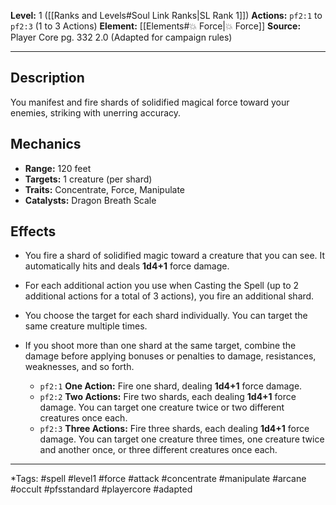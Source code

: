 **Level:** 1 ([[Ranks and Levels#Soul Link Ranks|SL Rank 1]])
**Actions:** `pf2:1` to `pf2:3` (1 to 3 Actions)
**Element:** [[Elements#💥 Force|💥 Force]]
**Source:** Player Core pg. 332 2.0 (Adapted for campaign rules)

---

## Description

You manifest and fire shards of solidified magical force toward your enemies, striking with unerring accuracy.

## Mechanics

-   **Range:** 120 feet
-   **Targets:** 1 creature (per shard)
-   **Traits:** Concentrate, Force, Manipulate
-   **Catalysts:** Dragon Breath Scale

## Effects

-   You fire a shard of solidified magic toward a creature that you can see. It automatically hits and deals **1d4+1** force damage.
-   For each additional action you use when Casting the Spell (up to 2 additional actions for a total of 3 actions), you fire an additional shard.
-   You choose the target for each shard individually. You can target the same creature multiple times.
-   If you shoot more than one shard at the same target, combine the damage before applying bonuses or penalties to damage, resistances, weaknesses, and so forth.

    -   `pf2:1` **One Action:** Fire one shard, dealing **1d4+1** force damage.
    -   `pf2:2` **Two Actions:** Fire two shards, each dealing **1d4+1** force damage. You can target one creature twice or two different creatures once each.
    -   `pf2:3` **Three Actions:** Fire three shards, each dealing **1d4+1** force damage. You can target one creature three times, one creature twice and another once, or three different creatures once each.

---
*Tags: #spell #level1 #force #attack #concentrate #manipulate #arcane #occult #pfsstandard #playercore #adapted